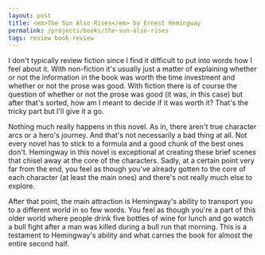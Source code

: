 ```yaml
---
layout: post
title: <em>The Sun Also Rises</em> by Ernest Hemingway
permalink: /projects/books/the-sun-also-rises
tags: review book-review
---
```


I don't typically review fiction since I find it difficult to put into words how I feel about it. With non-fiction it's usually just a matter of explaining whether or not the information in the book was worth the time investment and whether or not the prose was good. With fiction there is of course the question of whether or not the prose was good (it was, in this case) but after that's sorted, how am I meant to decide if it was worth it? That's the tricky part but I'll give it a go.

Nothing much really happens in this novel. As in, there aren't true character arcs or a hero's journey. And that's not necessarily a bad thing at all. Not every novel has to stick to a formula and a good chunk of the best ones don't. Hemingway in this novel is exceptional at creating these brief scenes that chisel away at the core of the characters. Sadly, at a certain point very far from the end, you feel as though you've already gotten to the core of each character (at least the main ones) and there's not really much else to explore.

After that point, the main attraction is Hemingway's ability to transport you to a different world in so few words. You feel as though you're a part of this older world where people drink five bottles of wine for lunch and go watch a bull fight after a man was killed during a bull run that morning. This is a testament to Hemingway's ability and what carries the book for almost the entire second half.
